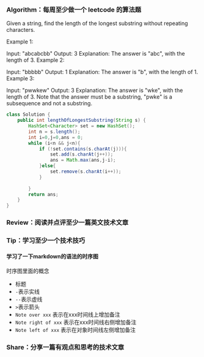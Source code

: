 ### Algorithm：每周至少做一个 leetcode 的算法题

Given a string, find the length of the longest substring without repeating characters.

Example 1:

Input: "abcabcbb"
Output: 3 
Explanation: The answer is "abc", with the length of 3. 
Example 2:

Input: "bbbbb"
Output: 1
Explanation: The answer is "b", with the length of 1.
Example 3:

Input: "pwwkew"
Output: 3
Explanation: The answer is "wke", with the length of 3. 
             Note that the answer must be a substring, "pwke" is a subsequence and not a substring.
       
~~~java
class Solution {
    public int lengthOfLongestSubstring(String s) {
        HashSet<Character> set = new HashSet();
        int n = s.length();
        int i=0,j=0,ans = 0;
        while (i<n && j<n){
            if (!set.contains(s.charAt(j))){
                set.add(s.charAt(j++));
                ans = Math.max(ans,j-i);
            }else{
                set.remove(s.charAt(i++));
            }
            
        }
        return ans;
    }
}
~~~      
 
### Review：阅读并点评至少一篇英文技术文章


### Tip：学习至少一个技术技巧

#### 学习了一下markdown的语法的时序图

时序图里面的概念

+ 标题
+ `-`表示实线
+ `--`表示虚线
+ `>`表示箭头
+ `Note over xxx` 表示在xxx时间线上增加备注
+ `Note right of xxx` 表示在xxx时间线右侧增加备注
+ `Note left of xxx` 表示在对象时间线左侧增加备注


### Share：分享一篇有观点和思考的技术文章

